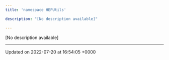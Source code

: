 ```yaml
---
title: 'namespace HEPUtils'

description: "[No description available]"

---
```







[No description available]






-------------------------------

Updated on 2022-07-20 at 16:54:05 +0000